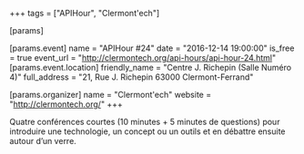 +++
tags = ["APIHour", "Clermont'ech"]

[params]

[params.event]
name = "APIHour #24"
date = "2016-12-14 19:00:00"
is_free = true
event_url = "http://clermontech.org/api-hours/api-hour-24.html"
[params.event.location]
friendly_name = "Centre J. Richepin (Salle Numéro 4)"
full_address = "21, Rue J. Richepin 63000 Clermont-Ferrand"

[params.organizer]
name = "Clermont'ech"
website = "http://clermontech.org/"
+++

Quatre conférences courtes (10 minutes + 5 minutes de questions) pour introduire une technologie, un concept ou un outils et en débattre ensuite autour d’un verre.